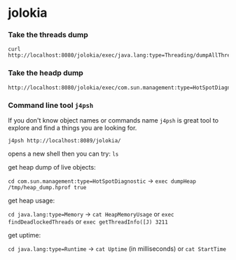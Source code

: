 jolokia
=======

### Take the threads dump

```
curl http://localhost:8080/jolokia/exec/java.lang:type=Threading/dumpAllThreads/true/true
```

### Take the headp dump 
```
http://localhost:8080/jolokia/exec/com.sun.management:type=HotSpotDiagnostic/dumpHeap/heap_dump.hprof/true
```

### Command line tool `j4psh`

If you don't know object names or commands name `j4psh` is great tool to explore and find a things you are looking for. 

```
j4psh http://localhost:8089/jolokia/
```

opens a new shell then you can try: `ls`

get heap dump of live objects: 

`cd com.sun.management:type=HotSpotDiagnostic` -> `exec dumpHeap /tmp/heap_dump.hprof true`

get heap usage:

`cd java.lang:type=Memory` -> `cat HeapMemoryUsage` or `exec findDeadlockedThreads` or `exec getThreadInfo([J) 3211`

get uptime:

`cd java.lang:type=Runtime` -> `cat Uptime` (in milliseconds) or `cat StartTime`
